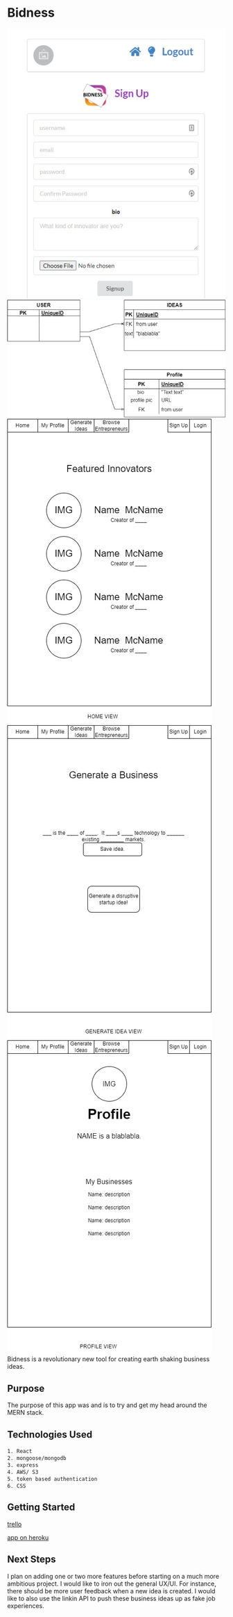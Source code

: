 # Bidness
![alt text](./screencap.jpg)
![alt text](./p4.jpg)
![alt text](./p41.jpg)
![alt text](./p42.jpg)
![alt text](./p43.jpg)
Bidness is a revolutionary new tool for creating earth shaking business ideas.  


## Purpose

The purpose of this app was and is to try and get my head around the MERN stack.

## Technologies Used

    1. React
    2. mongoose/mongodb
    3. express
    4. AWS/ S3
    5. token based authentication
    6. CSS

## Getting Started

[trello](https://trello.com/b/BnuVBCE0/bidness)

[app on heroku](https://seriousbidness.herokuapp.com)

## Next Steps

I plan on adding one or two more features before starting on a much more ambitious project.  I would like to iron out the general UX/UI.  For instance, there should be more user feedback when a new idea is created.  I would like to also use the linkin API to push these business ideas up as fake job experiences.  